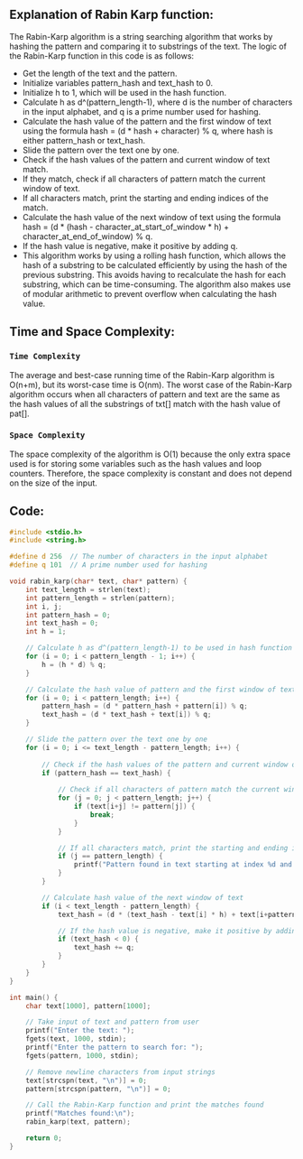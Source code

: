 ## Explanation of Rabin Karp function:
The Rabin-Karp algorithm is a string searching algorithm that works by hashing the pattern and comparing it to substrings of the text. The logic of the Rabin-Karp function in this code is as follows:

* Get the length of the text and the pattern.
* Initialize variables pattern_hash and text_hash to 0.
* Initialize h to 1, which will be used in the hash function.
* Calculate h as d^(pattern_length-1), where d is the number of characters in the input alphabet, and q is a prime number used for hashing.
* Calculate the hash value of the pattern and the first window of text using the formula hash = (d * hash + character) % q, where hash is either pattern_hash or text_hash.
* Slide the pattern over the text one by one.
* Check if the hash values of the pattern and current window of text match.
* If they match, check if all characters of pattern match the current window of text.
* If all characters match, print the starting and ending indices of the match.
* Calculate the hash value of the next window of text using the formula hash = (d * (hash - character_at_start_of_window * h) + character_at_end_of_window) % q.
* If the hash value is negative, make it positive by adding q.
* This algorithm works by using a rolling hash function, which allows the hash of a substring to be calculated efficiently by using the hash of the previous substring. This avoids having to recalculate the hash for each substring, which can be time-consuming. The algorithm also makes use of modular arithmetic to prevent overflow when calculating the hash value.

## Time and Space Complexity:
### `Time Complexity`
The average and best-case running time of the Rabin-Karp algorithm is O(n+m), but its worst-case time is O(nm).
The worst case of the Rabin-Karp algorithm occurs when all characters of pattern and text are the same as the hash values of all the substrings of txt[] match with the hash value of pat[]. 

### `Space Complexity`
The space complexity of the algorithm is O(1) because the only extra space used is for storing some variables such as the hash values and loop counters. Therefore, the space complexity is constant and does not depend on the size of the input.

## Code:
```c
#include <stdio.h>
#include <string.h>

#define d 256  // The number of characters in the input alphabet
#define q 101  // A prime number used for hashing

void rabin_karp(char* text, char* pattern) {
    int text_length = strlen(text);
    int pattern_length = strlen(pattern);
    int i, j;
    int pattern_hash = 0;  
    int text_hash = 0;  
    int h = 1;  

    // Calculate h as d^(pattern_length-1) to be used in hash function
    for (i = 0; i < pattern_length - 1; i++) {
        h = (h * d) % q;
    }

    // Calculate the hash value of pattern and the first window of text
    for (i = 0; i < pattern_length; i++) {
        pattern_hash = (d * pattern_hash + pattern[i]) % q;
        text_hash = (d * text_hash + text[i]) % q;
    }

    // Slide the pattern over the text one by one
    for (i = 0; i <= text_length - pattern_length; i++) {
 
        // Check if the hash values of the pattern and current window of text match
        if (pattern_hash == text_hash) {
        
            // Check if all characters of pattern match the current window of text
            for (j = 0; j < pattern_length; j++) {
                if (text[i+j] != pattern[j]) {
                    break;
                }
            }

            // If all characters match, print the starting and ending indices of the match
            if (j == pattern_length) {
                printf("Pattern found in text starting at index %d and ending at index %d.\n", i, i+pattern_length-1);
            }
        }

        // Calculate hash value of the next window of text
        if (i < text_length - pattern_length) {
            text_hash = (d * (text_hash - text[i] * h) + text[i+pattern_length]) % q;

            // If the hash value is negative, make it positive by adding q
            if (text_hash < 0) {
                text_hash += q;
            }
        }
    }
}

int main() {
    char text[1000], pattern[1000];

    // Take input of text and pattern from user
    printf("Enter the text: ");
    fgets(text, 1000, stdin);
    printf("Enter the pattern to search for: ");
    fgets(pattern, 1000, stdin);

    // Remove newline characters from input strings
    text[strcspn(text, "\n")] = 0;
    pattern[strcspn(pattern, "\n")] = 0;

    // Call the Rabin-Karp function and print the matches found
    printf("Matches found:\n");
    rabin_karp(text, pattern);

    return 0;
}
```
